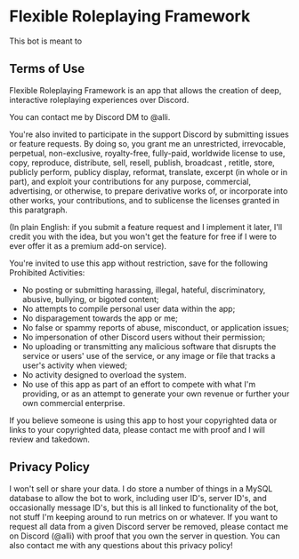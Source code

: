 # Flexible Roleplaying Framework
This bot is meant to 


## Terms of Use

Flexible Roleplaying Framework is an app that allows the creation of deep, interactive roleplaying experiences over Discord.

You can contact me by Discord DM to @alli.

You're also invited to participate in the support Discord by submitting issues or feature requests. By doing so, you grant me an unrestricted, irrevocable, perpetual, non-exclusive, royalty-free, fully-paid, worldwide license to use, copy, reproduce, distribute, sell, resell, publish, broadcast , retitle, store, publicly perform, publicy display, reformat, translate, excerpt (in whole or in part), and exploit your contributions for any purpose, commercial, advertising, or otherwise, to prepare derivative works of, or incorporate into other works, your contributions, and to sublicense the licenses granted in this paratgraph.

(In plain English: if you submit a feature request and I implement it later, I'll credit you with the idea, but you won't get the feature for free if I were to ever offer it as a premium add-on service).

You're invited to use this app without restriction, save for the following Prohibited Activities:

- No posting or submitting harassing, illegal, hateful, discriminatory, abusive, bullying, or bigoted content;
- No attempts to compile personal user data within the app;
- No disparagement towards the app or me;
- No false or spammy reports of abuse, misconduct, or application issues;
- No impersonation of other Discord users without their permission;
- No uploading or transmitting any malicious software that disrupts the service or users' use of the service, or any image or file that tracks a user's activity when viewed;
- No activity designed to overload the system.
- No use of this app as part of an effort to compete with what I'm providing, or as an attempt to generate your own revenue or further your own commercial enterprise.

If you believe someone is using this app to host your copyrighted data or links to your copyrighted data, please contact me with proof and I will review and takedown.

## Privacy Policy

I won't sell or share your data. I do store a number of things in a MySQL database to allow the bot to work, including user ID's, server ID's, and occasionally message ID's, but this is all linked to functionality of the bot, not stuff I'm keeping around to run metrics on or whatever. If you want to request all data from a given Discord server be removed, please contact me on Discord (@alli) with proof that you own the server in question. You can also contact me with any questions about this privacy policy!